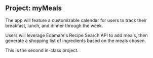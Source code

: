 ## Project: myMeals


The app will feature a customizable calendar for users to track their breakfast, lunch, and dinner through the week. 

Users will leverage Edamam's Recipe Search API to add meals, then generate a shopping list of ingredients based on the meals chosen.

This is the second in-class project. 
